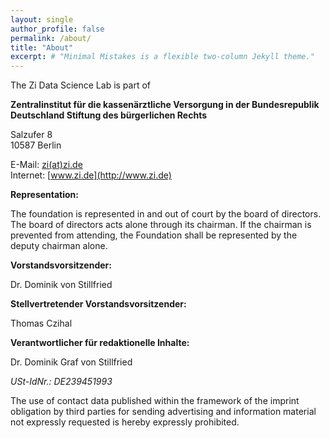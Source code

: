 ```yaml
---
layout: single
author_profile: false
permalink: /about/
title: "About"
excerpt: # "Minimal Mistakes is a flexible two-column Jekyll theme."
---
```


The Zi Data Science Lab is part of

**Zentralinstitut für die kassenärztliche Versorgung in der Bundesrepublik Deutschland Stiftung des bürgerlichen Rechts**

Salzufer 8  
10587 Berlin  


E-Mail: [zi(at)zi.de](mailto:zi(at)zi.de)  
Internet: [www.zi.de](http://www.zi.de)

**Representation:**

The foundation is represented in and out of court by the board of directors. The board of directors acts alone through its chairman. If the chairman is prevented from attending, the Foundation shall be represented by the deputy chairman alone.

**Vorstandsvorsitzender:**

Dr. Dominik von Stillfried  

**Stellvertretender Vorstandsvorsitzender:**

Thomas Czihal

**Verantwortlicher für redaktionelle Inhalte:**

Dr. Dominik Graf von Stillfried

*USt-IdNr.: DE239451993*
  
The use of contact data published within the framework of the imprint obligation by third parties for sending advertising and information material not expressly requested is hereby expressly prohibited.




